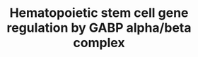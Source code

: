---
annotations:
- id: PW:0001340
  parent: regulatory pathway
  type: Pathway Ontology
  value: DNA modification pathway
- id: CL:0000037
  parent: stem cell
  type: Cell Type Ontology
  value: hematopoietic stem cell
authors:
- AAR&Co
- Egonw
- Fehrhart
- Khanspers
- Eweitz
communities: []
description: GABP alpha/beta complex mediates the maintenance of hematopoietic stem
  cells (HSCs) through control of proteins necessary for epigenetic modification and
  transcription regulation. The activation of key transcription factors and proteins
  required for HSC survival, self renewal, quiescence, differentiation, and aging
  is controlled by the GABP alpha/beta complex. This complex also down-regulates GZMB,
  protein important for inhibiting HSC survival. This pathway is based on figure 7
  from Yu et al.   Proteins on this pathway have targeted assays available via the
  [https://assays.cancer.gov/available_assays?wp_id=WP3657 CPTAC Assay Portal]
last-edited: 2022-01-09
ndex: 89e7e3ad-8b67-11eb-9e72-0ac135e8bacf
organisms:
- Homo sapiens
redirect_from:
- /index.php/Pathway:WP3657
- /instance/WP3657
revision: null
schema-jsonld:
- '@context': https://schema.org/
  '@id': https://wikipathways.github.io/pathways/WP3657.html
  '@type': Dataset
  creator:
    '@type': Organization
    name: WikiPathways
  description: GABP alpha/beta complex mediates the maintenance of hematopoietic stem
    cells (HSCs) through control of proteins necessary for epigenetic modification
    and transcription regulation. The activation of key transcription factors and
    proteins required for HSC survival, self renewal, quiescence, differentiation,
    and aging is controlled by the GABP alpha/beta complex. This complex also down-regulates
    GZMB, protein important for inhibiting HSC survival. This pathway is based on
    figure 7 from Yu et al.   Proteins on this pathway have targeted assays available
    via the [https://assays.cancer.gov/available_assays?wp_id=WP3657 CPTAC Assay Portal]
  keywords:
  - ATM
  - BCL2
  - BCL2L1
  - CREBBP
  - 'Chromatin remodeling and '
  - DNMT1
  - DNMT3A
  - DNMT3B
  - EP300
  - ETV6
  - FLT3
  - FOXO3
  - GABPA
  - GABPB
  - GZMB
  - HSC aging
  - HSC differentiation
  - HSC quiescence
  - HSC self renewal
  - HSC survival
  - MCL1
  - PTEN
  - SMAD4
  - SMARCA4
  - TERF2
  - ZFX
  - epigenetic modifications
  license: CC0
  name: Hematopoietic stem cell gene regulation by GABP alpha/beta complex
seo: CreativeWork
title: Hematopoietic stem cell gene regulation by GABP alpha/beta complex
wpid: WP3657
---